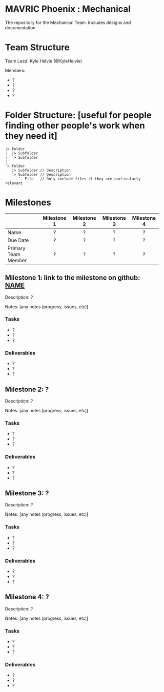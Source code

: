 # MAVRIC Phoenix : Mechanical
The repository for the Mechanical Team. Includes designs and documentation.

# Team Structure
Team Lead: Kyle Helvie (@KyleHelvie)

Members:
 * ?
 * ?
 * ?
 * ?

# Folder Structure: [useful for people finding other people's work when they need it]

```
|> Folder
|  |> Subfolder
|  `> Subfolder
|
`> Folder
   |> Subfolder // Description
   `> Subfolder // Description
      `- File   // Only include files if they are particularly relevant
```

# Milestones
|                     | Milestone 1 | Milestone 2 | Milestone 3 | Milestone 4 |
|:--------------------|:-----------:|:-----------:|:-----------:|:-----------:|
| Name                |      ?      |      ?      |      ?      |      ?      |
| Due Date            |      ?      |      ?      |      ?      |      ?      |
| Primary Team Member |      ?      |      ?      |      ?      |      ?      |

## Milestone 1:  link to the milestone on github: [NAME](https://github.com/m2i/MAVRIC-General/milestones/?)
Description: ?

Notes: [any notes (progress, issues, etc)]
### Tasks
 * ?
 * ?
 * ?

### Deliverables
 * ?
 * ?
 * ?

## Milestone 2: ?
Description: ?

Notes: [any notes (progress, issues, etc)]
### Tasks
 * ?
 * ?
 * ?

### Deliverables
 * ?
 * ?
 * ?

## Milestone 3: ?
Description: ?

Notes: [any notes (progress, issues, etc)]
### Tasks
 * ?
 * ?
 * ?

### Deliverables
 * ?
 * ?
 * ?
 
## Milestone 4: ?
Description: ?

Notes: [any notes (progress, issues, etc)]
### Tasks
 * ?
 * ?
 * ?

### Deliverables
 * ?
 * ?
 * ?
